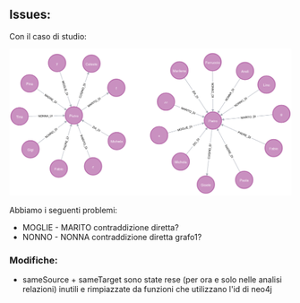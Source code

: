 
## Issues:

Con il caso di studio:

![](../Contents/graph.png)

Abbiamo i seguenti problemi:

- MOGLIE - MARITO contraddizione diretta?
- NONNO - NONNA contraddizione diretta grafo1?

### Modifiche:

- sameSource + sameTarget sono state rese (per ora e solo nelle analisi relazioni) inutili e rimpiazzate da funzioni che utilizzano l'id di neo4j 